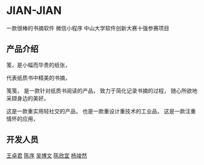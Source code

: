 # JIAN-JIAN
一款很棒的书摘软件 微信小程序 中山大学软件创新大赛十强参赛项目

## 产品介绍
笺，是小幅而华贵的纸张，

代表纸质书中精美的书摘，

笺笺， 是一款针对纸质书阅读的产品， 致力于简化记录书摘的过程， 随心所欲地采撷身边的美好。

这是一款重实用轻社交的产品， 也是一款重设计重技术的工业品， 这是一款注重情怀的应用，

## 开发人员
[王卓君](https://github.com/Llunnn)
[陈序](https://github.com/chenxu2048)
[吴博文](https://github.com/Bowenwu1)
[陈欣宜](https://github.com/BunnyTeng)
[杨竣然](https://github.com/Joilence)
